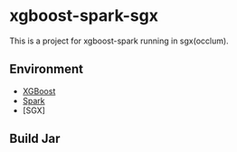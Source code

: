 # xgboost-spark-sgx
This is a project for xgboost-spark running in sgx(occlum).

## Environment
* [XGBoost]()
* [Spark]()
* [SGX]

## Build Jar





